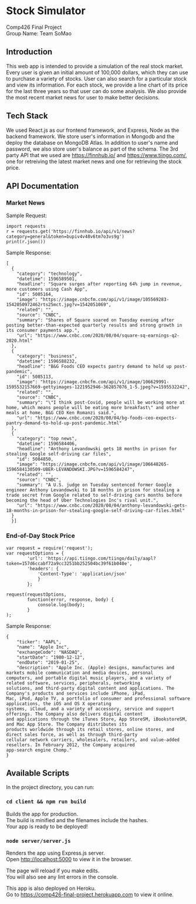# Stock Simulator
  
Comp426 Final Project <br>
Group Name: Team SoMao
## Introduction
  
This web app is intended to provide a simulation of the real stock market. Every user is given an initial amount of 100,000 dollars, which they can use to purchase a variety of stocks. User can also search for a particular stock and view its information. For each stock, we provide a line chart of its price for the last three years so that user can do some analysis. We also provide the most recent market news for user to make better decisions.
   
## Tech Stack
 
We used React.js as our frontend framework, and Express, Node as the backend framework. We store user's information in Mongodb and the deploy the database on MongoDB Atlas. In addition to user's name and password, we also store user's balance as part of the schema.
The 3rd party API that we used are https://finnhub.io/ and https://www.tiingo.com/, one for retreiving the latest market news and one for retrieving the stock price.

## API Documentation

### Market News
Sample Request:
```
import requests
r = requests.get('https://finnhub.io/api/v1/news?category=general&token=bupiv4v48v6tm7o3vs9g')
print(r.json())
```

Sample Response:
```
[
  {
    "category": "technology",
    "datetime": 1596589501,
    "headline": "Square surges after reporting 64% jump in revenue, more customers using Cash App",
    "id": 5085164,
    "image": "https://image.cnbcfm.com/api/v1/image/105569283-1542050972462rts25mct.jpg?v=1542051069",
    "related": "",
    "source": "CNBC",
    "summary": "Shares of Square soared on Tuesday evening after posting better-than-expected quarterly results and strong growth in its consumer payments app.",
    "url": "https://www.cnbc.com/2020/08/04/square-sq-earnings-q2-2020.html"
  },
  {
    "category": "business",
    "datetime": 1596588232,
    "headline": "B&G Foods CEO expects pantry demand to hold up post-pandemic",
    "id": 5085113,
    "image": "https://image.cnbcfm.com/api/v1/image/106629991-1595532157669-gettyimages-1221952946-362857076_1-5.jpeg?v=1595532242",
    "related": "",
    "source": "CNBC",
    "summary": "\"I think post-Covid, people will be working more at home, which means people will be eating more breakfast\" and other meals at home, B&G CEO Ken Romanzi said.",
    "url": "https://www.cnbc.com/2020/08/04/bg-foods-ceo-expects-pantry-demand-to-hold-up-post-pandemic.html"
  },
  {
    "category": "top news",
    "datetime": 1596584406,
    "headline": "Anthony Levandowski gets 18 months in prison for stealing Google self-driving car files",
    "id": 5084850,
    "image": "https://image.cnbcfm.com/api/v1/image/106648265-1596584130509-UBER-LEVANDOWSKI.JPG?v=1596584247",
    "related": "",
    "source": "CNBC",
    "summary": "A U.S. judge on Tuesday sentenced former Google engineer Anthony Levandowski to 18 months in prison for stealing a trade secret from Google related to self-driving cars months before becoming the head of Uber Technologies Inc's rival unit.",
    "url": "https://www.cnbc.com/2020/08/04/anthony-levandowski-gets-18-months-in-prison-for-stealing-google-self-driving-car-files.html"
  }
  }]
```
### End-of-Day Stock Price
```Sample Request:
var request = require('request');
var requestOptions = {
        'url': 'https://api.tiingo.com/tiingo/daily/aapl?token=157d6ccabf72a9cc3251bb252504bc39f61b040e',
        'headers': {
            'Content-Type': 'application/json'
            }
        };

request(requestOptions,
        function(error, response, body) {
            console.log(body);
        }
);  
```

Sample Response:
```
{
    "ticker": "AAPL",
    "name": "Apple Inc",
    "exchangeCode": "NASDAQ",
    "startDate": "1980-12-12",
    "endDate": "2019-01-25",
    "description": "Apple Inc. (Apple) designs, manufactures and markets mobile communication and media devices, personal
computers, and portable digital music players, and a variety of related software, services, peripherals, networking
solutions, and third-party digital content and applications. The Company's products and services include iPhone, iPad,
Mac, iPod, Apple TV, a portfolio of consumer and professional software applications, the iOS and OS X operating
systems, iCloud, and a variety of accessory, service and support offerings. The Company also delivers digital content
and applications through the iTunes Store, App StoreSM, iBookstoreSM, and Mac App Store. The Company distributes its
products worldwide through its retail stores, online stores, and direct sales force, as well as through third-party
cellular network carriers, wholesalers, retailers, and value-added resellers. In February 2012, the Company acquired
app-search engine Chomp."
}
```
## Available Scripts  

In the project directory, you can run:

### `cd client && npm run build`

Builds the app for production. <br>
The build is minified and the filenames include the hashes. <br>
Your app is ready to be deployed! <br> 

### `node server/server.js`  

Renders the app using Express.js server.<br>
Open [http://localhost:5000](http://localhost:5000) to view it in the browser.     

The page will reload if you make edits.<br>
You will also see any lint errors in the console. <br>

This app is also deployed on Heroku. <br>
Go to https://comp426-final-project.herokuapp.com to view it online.
